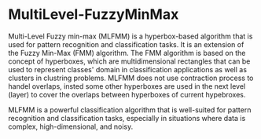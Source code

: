 # MultiLevel-FuzzyMinMax

Multi-Level Fuzzy min-max (MLFMM) is a hyperbox-based algorithm that is used for pattern recognition and classification tasks. It is an extension of the Fuzzy Min-Max (FMM) algorithm. The FMM algorithm is based on the concept of hyperboxes, which are multidimensional rectangles that can be used to represent classes' domain in classification applications as well as clusters in clustring problems. MLFMM does not use contraction process to handel overlaps, insted some other hyperboxes are used in the next level (layer) to cover the overlaps between hyperboxes of current hypebroxes. 

MLFMM is a powerful classification algorithm that is well-suited for pattern recognition and classification tasks, especially in situations where data is complex, high-dimensional, and noisy.
